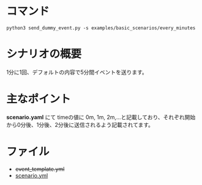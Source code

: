 # コマンド
```
python3 send_dummy_event.py -s examples/basic_scenarios/every_minutes
```

# シナリオの概要
1分に1回、デフォルトの内容で5分間イベントを送ります。

# 主なポイント
**scenario.yaml** にて timeの値に 0m, 1m, 2m,...と記載しており、それぞれ開始から0分後、1分後、2分後に送信されるよう記載されてます。

# ファイル
- ~~event_template.yml~~
- [scenario.yml](./scenario.yml)